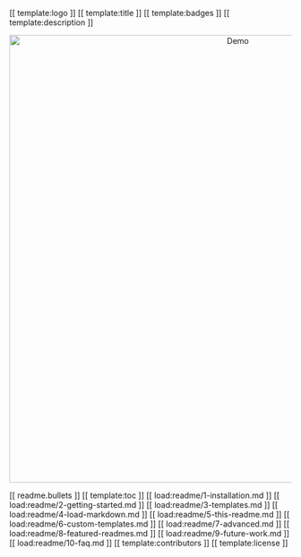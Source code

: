 [[ template:logo ]]
[[ template:title ]]
[[ template:badges ]]
[[ template:description ]]

<p align="center">
  <img src="https://raw.githubusercontent.com/andreasbm/readme/master/assets/demo.gif" alt="Demo" width="800" />
</p>

[[ readme.bullets ]]
[[ template:toc ]]
[[ load:readme/1-installation.md ]]
[[ load:readme/2-getting-started.md ]]
[[ load:readme/3-templates.md ]]
[[ load:readme/4-load-markdown.md ]]
[[ load:readme/5-this-readme.md ]]
[[ load:readme/6-custom-templates.md ]]
[[ load:readme/7-advanced.md ]]
[[ load:readme/8-featured-readmes.md ]]
[[ load:readme/9-future-work.md ]]
[[ load:readme/10-faq.md ]]
[[ template:contributors ]]
[[ template:license ]]
